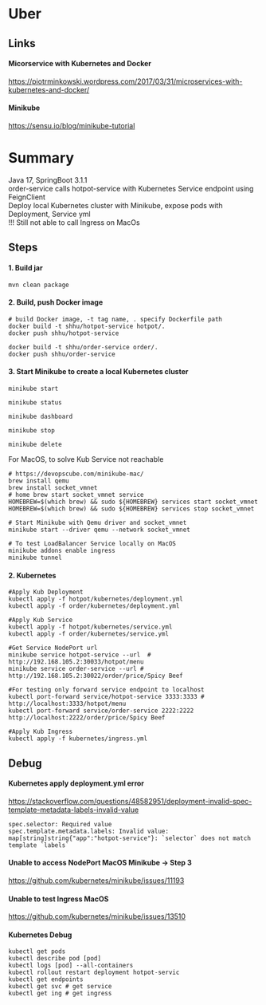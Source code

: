 # Uber
## Links
#### Micorservice with Kubernetes and Docker
https://piotrminkowski.wordpress.com/2017/03/31/microservices-with-kubernetes-and-docker/

#### Minikube
https://sensu.io/blog/minikube-tutorial

# Summary
Java 17, SpringBoot 3.1.1 <br>
order-service calls hotpot-service with Kubernetes Service endpoint using FeignClient <br>
Deploy local Kubernetes cluster with Minikube, expose pods with Deployment, Service yml <br>
!!! Still not able to call Ingress on MacOs

## Steps
#### 1. Build jar
```
mvn clean package
```

#### 2. Build, push Docker image
```
# build Docker image, -t tag name, . specify Dockerfile path
docker build -t shhu/hotpot-service hotpot/.
docker push shhu/hotpot-service

docker build -t shhu/order-service order/.
docker push shhu/order-service
```

#### 3. Start Minikube to create a local Kubernetes cluster

```
minikube start

minikube status

minikube dashboard

minikube stop

minikube delete
```

For MacOS, to solve Kub Service not reachable
```
# https://devopscube.com/minikube-mac/
brew install qemu
brew install socket_vmnet
# home brew start socket_vmnet service
HOMEBREW=$(which brew) && sudo ${HOMEBREW} services start socket_vmnet
HOMEBREW=$(which brew) && sudo ${HOMEBREW} services stop socket_vmnet

# Start Minikube with Qemu driver and socket_vmnet
minikube start --driver qemu --network socket_vmnet

# To test LoadBalancer Service locally on MacOS
minikube addons enable ingress
minikube tunnel
```

#### 2. Kubernetes 
```
#Apply Kub Deployment
kubectl apply -f hotpot/kubernetes/deployment.yml
kubectl apply -f order/kubernetes/deployment.yml

#Apply Kub Service
kubectl apply -f hotpot/kubernetes/service.yml
kubectl apply -f order/kubernetes/service.yml

#Get Service NodePort url
minikube service hotpot-service --url  # http://192.168.105.2:30033/hotpot/menu
minikube service order-service --url # http://192.168.105.2:30022/order/price/Spicy Beef

#For testing only forward service endpoint to localhost
kubectl port-forward service/hotpot-service 3333:3333 # http://localhost:3333/hotpot/menu
kubectl port-forward service/order-service 2222:2222 http://localhost:2222/order/price/Spicy Beef 

#Apply Kub Ingress
kubectl apply -f kubernetes/ingress.yml
```

## Debug
#### Kubernetes apply deployment.yml error
https://stackoverflow.com/questions/48582951/deployment-invalid-spec-template-metadata-labels-invalid-value
```
spec.selector: Required value
spec.template.metadata.labels: Invalid value: map[string]string{"app":"hotpot-service"}: `selector` does not match template `labels`
```

#### Unable to access NodePort MacOS Minikube -> Step 3
https://github.com/kubernetes/minikube/issues/11193

#### Unable to test Ingress MacOS
https://github.com/kubernetes/minikube/issues/13510

#### Kubernetes Debug
```
kubectl get pods
kubectl describe pod [pod]
kubectl logs [pod] --all-containers
kubectl rollout restart deployment hotpot-servic
kubectl get endpoints
kubectl get svc # get service
kubectl get ing # get ingress
```
